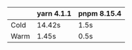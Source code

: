 |      | yarn 4.1.1 | pnpm 8.15.4 |
| ---- | ---------- | ----------- |
| Cold | 14.42s     | 1.5s        |
| Warm | 1.45s      | 0.5s        |
